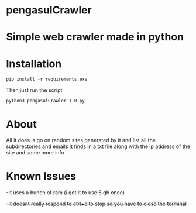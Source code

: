 # pengasulCrawler
# Simple web crawler made in python

# Installation
`pip install -r requirements.exe`

Then just run the script

`python3 pengasulCrawler 1.0.py`

# About
All it does is go on random sites generated by it and list all the subdirectories and emails it finds in a txt file along with the ip address of the site and some more info

# Known Issues
~~-It uses a bunch of ram (i got it to use 6 gb once)~~

~~-It doesnt really respond to ctrl+c to stop so you have to close the terminal~~
